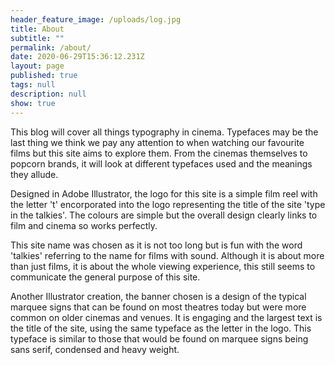 ```yaml
---
header_feature_image: /uploads/log.jpg
title: About
subtitle: ""
permalink: /about/
date: 2020-06-29T15:36:12.231Z
layout: page
published: true
tags: null
description: null
show: true
---
```

This blog will cover all things typography in cinema. Typefaces may be the last thing we think we pay any attention to when watching our favourite films but this site aims to explore them. From the cinemas themselves to popcorn brands, it will look at different typefaces used and the meanings they allude. 

Designed in Adobe Illustrator, the logo for this site is a simple film reel with the letter 't' encorporated into the logo representing the title of the site 'type in the talkies'. The colours are simple but the overall design clearly links to film and cinema so works perfectly. 

This site name was chosen as it is not too long but is fun with the word 'talkies' referring to the name for films with sound. Although it is about more than just films, it is about the whole viewing experience, this still seems to communicate the general purpose of this site. 

Another Illustrator creation, the banner chosen is a design of the typical marquee signs that can be found on most theatres today but were more common on older cinemas and venues. It is engaging and the largest text is the title of the site, using the same typeface as the letter in the logo. This typeface is similar to those that would be found on marquee signs being sans serif, condensed and heavy weight.
